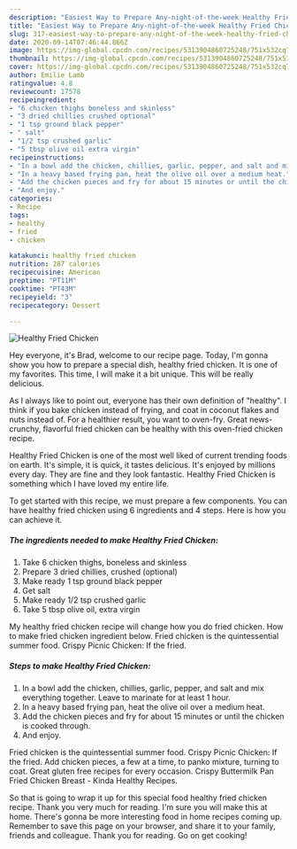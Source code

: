 ```yaml
---
description: "Easiest Way to Prepare Any-night-of-the-week Healthy Fried Chicken"
title: "Easiest Way to Prepare Any-night-of-the-week Healthy Fried Chicken"
slug: 317-easiest-way-to-prepare-any-night-of-the-week-healthy-fried-chicken
date: 2020-09-14T07:46:44.866Z
image: https://img-global.cpcdn.com/recipes/5313904860725248/751x532cq70/healthy-fried-chicken-recipe-main-photo.jpg
thumbnail: https://img-global.cpcdn.com/recipes/5313904860725248/751x532cq70/healthy-fried-chicken-recipe-main-photo.jpg
cover: https://img-global.cpcdn.com/recipes/5313904860725248/751x532cq70/healthy-fried-chicken-recipe-main-photo.jpg
author: Emilie Lamb
ratingvalue: 4.8
reviewcount: 17578
recipeingredient:
- "6 chicken thighs boneless and skinless"
- "3 dried chillies crushed optional"
- "1 tsp ground black pepper"
- " salt"
- "1/2 tsp crushed garlic"
- "5 tbsp olive oil extra virgin"
recipeinstructions:
- "In a bowl add the chicken, chillies, garlic, pepper, and salt and mix everything together. Leave to marinate for at least 1 hour."
- "In a heavy based frying pan, heat the olive oil over a medium heat."
- "Add the chicken pieces and fry for about 15 minutes or until the chicken is cooked through."
- "And enjoy."
categories:
- Recipe
tags:
- healthy
- fried
- chicken

katakunci: healthy fried chicken 
nutrition: 287 calories
recipecuisine: American
preptime: "PT11M"
cooktime: "PT43M"
recipeyield: "3"
recipecategory: Dessert

---
```



![Healthy Fried Chicken](https://img-global.cpcdn.com/recipes/5313904860725248/751x532cq70/healthy-fried-chicken-recipe-main-photo.jpg)

Hey everyone, it's Brad, welcome to our recipe page. Today, I'm gonna show you how to prepare a special dish, healthy fried chicken. It is one of my favorites. This time, I will make it a bit unique. This will be really delicious.

As I always like to point out, everyone has their own definition of &#34;healthy&#34;. I think if you bake chicken instead of frying, and coat in coconut flakes and nuts instead of. For a healthier result, you want to oven-fry. Great news-crunchy, flavorful fried chicken can be healthy with this oven-fried chicken recipe.

Healthy Fried Chicken is one of the most well liked of current trending foods on earth. It's simple, it is quick, it tastes delicious. It's enjoyed by millions every day. They are fine and they look fantastic. Healthy Fried Chicken is something which I have loved my entire life.


To get started with this recipe, we must prepare a few components. You can have healthy fried chicken using 6 ingredients and 4 steps. Here is how you can achieve it.

<!--inarticleads1-->

##### The ingredients needed to make Healthy Fried Chicken:

1. Take 6 chicken thighs, boneless and skinless
1. Prepare 3 dried chillies, crushed (optional)
1. Make ready 1 tsp ground black pepper
1. Get  salt
1. Make ready 1/2 tsp crushed garlic
1. Take 5 tbsp olive oil, extra virgin


My healthy fried chicken recipe will change how you do fried chicken. How to make fried chicken ingredient below. Fried chicken is the quintessential summer food. Crispy Picnic Chicken: If the fried. 

<!--inarticleads2-->

##### Steps to make Healthy Fried Chicken:

1. In a bowl add the chicken, chillies, garlic, pepper, and salt and mix everything together. Leave to marinate for at least 1 hour.
1. In a heavy based frying pan, heat the olive oil over a medium heat.
1. Add the chicken pieces and fry for about 15 minutes or until the chicken is cooked through.
1. And enjoy.


Fried chicken is the quintessential summer food. Crispy Picnic Chicken: If the fried. Add chicken pieces, a few at a time, to panko mixture, turning to coat. Great gluten free recipes for every occasion. Crispy Buttermilk Pan Fried Chicken Breast - Kinda Healthy Recipes. 

So that is going to wrap it up for this special food healthy fried chicken recipe. Thank you very much for reading. I'm sure you will make this at home. There's gonna be more interesting food in home recipes coming up. Remember to save this page on your browser, and share it to your family, friends and colleague. Thank you for reading. Go on get cooking!

